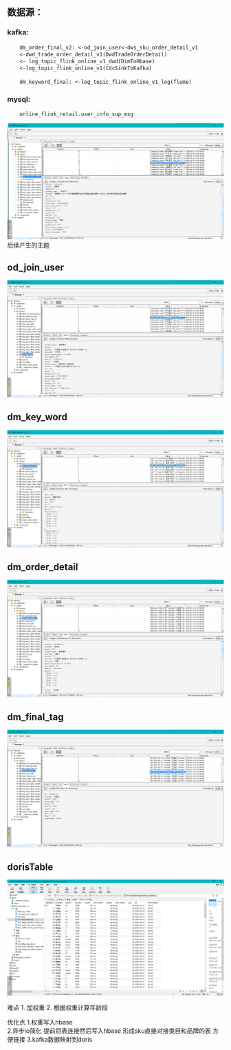 ## 数据源：
### kafka:
        dm_order_final_v2: <-od_join_user<-dws_sku_order_detail_v1
        <-dwd_trade_order_detail_v1(DwdTradeOrderDetail)
        <- log_topic_flink_online_v1_dwd(DimToHbase)
        <-log_topic_flink_online_v1(CdcSinkToKafka)

        dm_keyword_final: <-log_topic_flink_online_v1_log(flume)
### mysql:
        online_flink_retail.user_info_sup_msg

![img.png](img/dwsOrderDetail.png)
后续产生的主题
## od_join_user
![img.png](img/odJoinUser.png)
## dm_key_word
![img.png](img/dmKeyWord.png)
## dm_order_detail
![img.png](img/dmOrderDetail.png)
## dm_final_tag
![img.png](img/dmFinalTag.png)

## dorisTable
![img.png](img/dorisTable.png)

难点 1. 加权重
    2. 根据权重计算年龄段

优化点 
    1.权重写入hbase  
    2.异步io简化 提前将表连接然后写入hbase 形成sku直接对接类目和品牌的表 方便链接
    3.kafka数据映射到doris